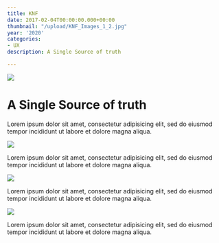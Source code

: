 ```yaml
---
title: KNF
date: 2017-02-04T00:00:00.000+00:00
thumbnail: "/upload/KNF_Images_1_2.jpg"
year: '2020'
categories:
- UX
description: A Single Source of truth

---
```

![](/upload/KNF_Images_1_2.jpg)

# A Single Source of truth

Lorem ipsum dolor sit amet, consectetur adipisicing elit, sed do eiusmod tempor incididunt ut labore et dolore magna aliqua.

![](/upload/KNF_Images_9.jpg)

Lorem ipsum dolor sit amet, consectetur adipisicing elit, sed do eiusmod tempor incididunt ut labore et dolore magna aliqua.

![](/upload/KNF_Images_8.jpg)

Lorem ipsum dolor sit amet, consectetur adipisicing elit, sed do eiusmod tempor incididunt ut labore et dolore magna aliqua.

![](/upload/KNF_Images.jpg)

Lorem ipsum dolor sit amet, consectetur adipisicing elit, sed do eiusmod tempor incididunt ut labore et dolore magna aliqua.